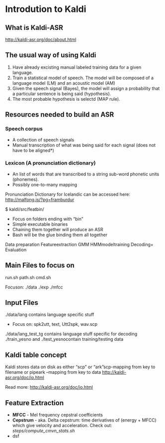 # Introdution to Kaldi

## What is Kaldi-ASR

<http://kaldi-asr.org/doc/about.html>

## The usual way of using Kaldi

1. Have already excisting manual labeled training data for a given language.
2. Train a statistical model of speech. The model will be composed of a language model (LM) and an acoustic model (AM)
3. Given the speech signal (Bayes), the model will assign a probability that a particular sentence is being said (hypothesis).
4. The most probable hypothesis is selectd (MAP rule).

## Resources needed to build an ASR

### Speech corpus

* A collection of speech signals
* Manual transcription of what was being said for each signal (does not have to be aligned*)

### Lexicon (A pronunciation dictionary)

* An list of words that are transcribed to a string sub-word phonetic units (phonemes).
* Possibly one-to-many mapping

Pronunciation Dictionary for Icelandic can be accessed here:
<http://malfong.is/?pg=framburdur>

$ kaldi/src/featbin/
* Focus on folders ending with “bin”
* Simple executable binaries
* Chaining them together will produce an ASR
* Bash will be the glue binding them all together


Data preparation
Featureextraction
GMM
HMMmodeltraining
Decoding+ Evaluation


## Main Files to focus on

run.sh
path.sh
cmd.sh

Focuson:
./data
./exp
./mfcc


## Input Files

./data/lang contains language specific stuff

* Focus on: spk2utt, text, Utt2spk, wav.scp

./data/lang_test_tg contains language stuff specific for decoding
./train_yesno and ./test_yesnocontain training/testing data



## Kaldi table concept

Kaldi stores data on disk as either “scp” or “ark”scp-mapping from key to filename or pipeark –mapping from key to data http://kaldi-asr.org/doc/io.html

Read more:
<http://kaldi-asr.org/doc/io.html>


## Feature Extraction

* **MFCC** - Mel frequency cepstral coefficients
* **Cepstrum** - aka. Delta cepstrum: time derivatives of (energy + MFCC) which give velocity and acceleration. Check out: *steps/compute_cmvn_stats.sh*
* dsf